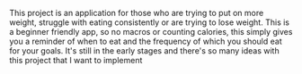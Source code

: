 This project is an application for those who are trying to put on more weight, struggle with eating consistently or are trying to lose weight. This is a beginner friendly app, so no macros or counting calories, this simply gives you a reminder of when to eat and the frequency of which you should eat for your goals. It's still in the early stages and there's so many ideas with this project that I want to implement
